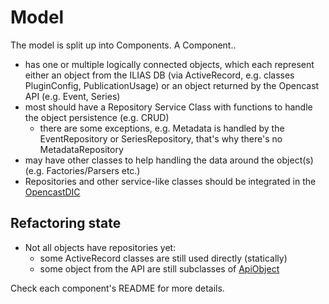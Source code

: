 # Model

The model is split up into Components. A Component..
- has one or multiple logically connected objects, which each represent either an object from the ILIAS DB
(via ActiveRecord, e.g. classes PluginConfig, PublicationUsage) or an object returned by the Opencast API (e.g. Event, Series)
- most should have a Repository Service Class with functions to handle the object persistence (e.g. CRUD)
  - there are some exceptions, e.g. Metadata is handled by the EventRepository or SeriesRepository, that's why there's
  no MetadataRepository
- may have other classes to help handling the data around the object(s) (e.g. Factories/Parsers etc.)
- Repositories and other service-like classes should be integrated in the [OpencastDIC](../Util/DI/README.md)

## Refactoring state
- Not all objects have repositories yet:
  - some ActiveRecord classes are still used directly (statically)
  - some object from the API are still subclasses of [ApiObject](./API/README.md)

Check each component's README for more details.